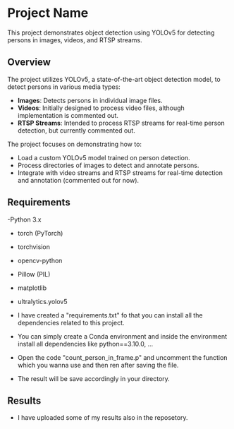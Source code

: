 # Project Name

This project demonstrates object detection using YOLOv5 for detecting persons in images, videos, and RTSP streams.

## Overview

The project utilizes YOLOv5, a state-of-the-art object detection model, to detect persons in various media types:
- **Images**: Detects persons in individual image files.
- **Videos**: Initially designed to process video files, although implementation is commented out.
- **RTSP Streams**: Intended to process RTSP streams for real-time person detection, but currently commented out.

The project focuses on demonstrating how to:
- Load a custom YOLOv5 model trained on person detection.
- Process directories of images to detect and annotate persons.
- Integrate with video streams and RTSP streams for real-time detection and annotation (commented out for now).

## Requirements
-Python 3.x
- torch (PyTorch)
- torchvision
- opencv-python
- Pillow (PIL)
- matplotlib
- ultralytics.yolov5

- I have created a "requirements.txt" fo that you can install all the dependencies related to this project.
- You can simply create a Conda environment and inside the environment install all dependencies like python==3.10.0, ...
- Open the code "count_person_in_frame.p" and uncomment the function which you wanna use and then ren after saving the file.
- The result will be save accordingly in your directory.

## Results
- I have uploaded some of my results also in the reposetory.
